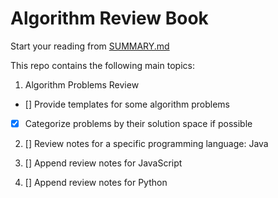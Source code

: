 # Algorithm Review Book

Start your reading from [SUMMARY.md](SUMMARY.md)  

This repo contains the following main topics:  

1. Algorithm Problems Review
- [] Provide templates for some algorithm problems
- [x] Categorize problems by their solution space if possible

2. [] Review notes for a specific programming language: Java

3. [] Append review notes for JavaScript

4. [] Append review notes for Python